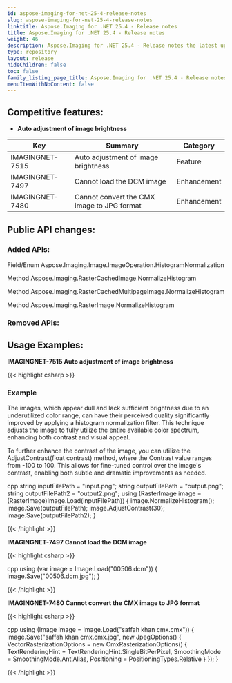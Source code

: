 ```yaml
---
id: aspose-imaging-for-net-25-4-release-notes
slug: aspose-imaging-for-net-25-4-release-notes
linktitle: Aspose.Imaging for .NET 25.4 - Release notes
title: Aspose.Imaging for .NET 25.4 - Release notes
weight: 46
description: Aspose.Imaging for .NET 25.4 - Release notes the latest updates and fixes.
type: repository
layout: release
hideChildren: false
toc: false
family_listing_page_title: Aspose.Imaging for .NET 25.4 - Release notes
menuItemWithNoContent: false
---
```


## Competitive features:

- **Auto adjustment of image brightness**

| **Key**         | **Summary**                                                                                                                                                              | **Category** |
|-----------------|--------------------------------------------------------------------------------------------------------------------------------------------------------------------------|--------------|
| IMAGINGNET-7515 | Auto adjustment of image brightness                                                                                                                                  | Feature      |
| IMAGINGNET-7497 | Cannot load the DCM image                                                                                                                                  | Enhancement      |
| IMAGINGNET-7480 | Cannot convert the CMX image to JPG format                                                                                                                                  | Enhancement      |

## Public API changes:

### Added APIs:

Field/Enum    Aspose.Imaging.Image.ImageOperation.HistogramNormalization

Method    Aspose.Imaging.RasterCachedImage.NormalizeHistogram

Method    Aspose.Imaging.RasterCachedMultipageImage.NormalizeHistogram

Method    Aspose.Imaging.RasterImage.NormalizeHistogram



### Removed APIs:

## Usage Examples:

**IMAGINGNET-7515 Auto adjustment of image brightness**

{{< highlight csharp >}}

### Example
The images, which appear dull and lack sufficient brightness due to an underutilized color range, can have their perceived quality significantly improved by applying a histogram normalization filter. This technique adjusts the image to fully utilize the entire available color spectrum, enhancing both contrast and visual appeal. 

To further enhance the contrast of the image, you can utilize the AdjustContrast(float contrast) method, where the Contrast value ranges from -100 to 100. This allows for fine-tuned control over the image's contrast, enabling both subtle and dramatic improvements as needed.

 cpp
string inputFilePath = "input.png";
string outputFilePath = "output.png";
string outputFilePath2 = "output2.png";
using (RasterImage image = (RasterImage)Image.Load(inputFilePath))
{
	image.NormalizeHistogram();
	image.Save(outputFilePath);
	image.AdjustContrast(30);
	image.Save(outputFilePath2);
}

{{< /highlight >}}

**IMAGINGNET-7497 Cannot load the DCM image**

{{< highlight csharp >}}

cpp
using (var image = Image.Load("00506.dcm"))
{
    image.Save("00506.dcm.jpg");
}

{{< /highlight >}}

**IMAGINGNET-7480 Cannot convert the CMX image to JPG format**

{{< highlight csharp >}}

cpp
using (Image image = Image.Load("saffah khan cmx.cmx"))
{
    image.Save("saffah khan cmx.cmx.jpg", new JpegOptions() {
          VectorRasterizationOptions = new CmxRasterizationOptions() { TextRenderingHint = TextRenderingHint.SingleBitPerPixel, SmoothingMode = SmoothingMode.AntiAlias, Positioning = PositioningTypes.Relative }
 });
}

{{< /highlight >}}

